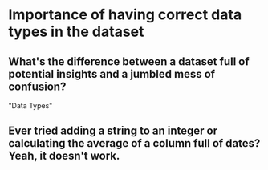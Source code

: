 # Importance of having correct data types in the dataset

## What's the difference between a dataset full of potential insights and a jumbled mess of confusion?
"Data Types"

## Ever tried adding a string to an integer or calculating the average of a column full of dates?  Yeah, it doesn't work.